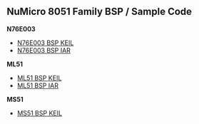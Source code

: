 NuMicro 8051 Family BSP / Sample Code
-------------------
**N76E003**
- [N76E003 BSP KEIL](https://github.com/OpenNuvoton/N76E003-BSP)
- [N76E003 BSP IAR](https://github.com/OpenNuvoton/N76E003_BSP_IAR_C51)

**ML51**
- [ML51 BSP KEIL](https://github.com/OpenNuvoton/ML51_BSP_KEIL)
- [ML51 BSP IAR](https://github.com/OpenNuvoton/ML51_BSP_IAR)

**MS51**
- [MS51 BSP KEIL](https://github.com/OpenNuvoton/MS51BSP_KEIL)


